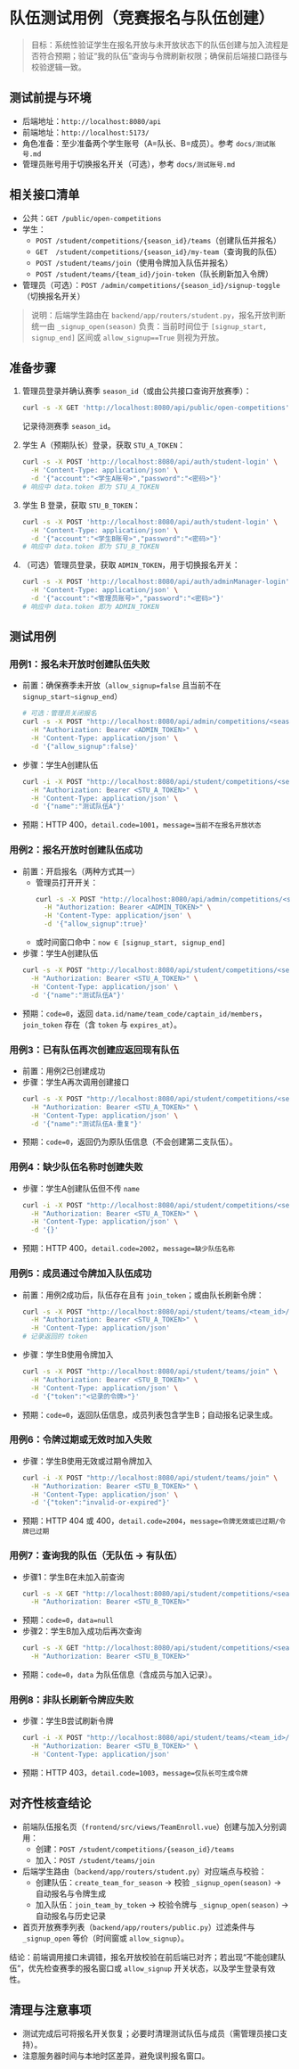 # 队伍测试用例（竞赛报名与队伍创建）

> 目标：系统性验证学生在报名开放与未开放状态下的队伍创建与加入流程是否符合预期；验证“我的队伍”查询与令牌刷新权限；确保前后端接口路径与校验逻辑一致。

## 测试前提与环境
- 后端地址：`http://localhost:8080/api`
- 前端地址：`http://localhost:5173/`
- 角色准备：至少准备两个学生账号（A=队长、B=成员）。参考 `docs/测试账号.md`
- 管理员账号用于切换报名开关（可选），参考 `docs/测试账号.md`

## 相关接口清单
- 公共：`GET /public/open-competitions`
- 学生：
  - `POST /student/competitions/{season_id}/teams`（创建队伍并报名）
  - `GET  /student/competitions/{season_id}/my-team`（查询我的队伍）
  - `POST /student/teams/join`（使用令牌加入队伍并报名）
  - `POST /student/teams/{team_id}/join-token`（队长刷新加入令牌）
- 管理员（可选）：`POST /admin/competitions/{season_id}/signup-toggle`（切换报名开关）

> 说明：后端学生路由在 `backend/app/routers/student.py`，报名开放判断统一由 `_signup_open(season)` 负责：当前时间位于 `[signup_start, signup_end]` 区间或 `allow_signup==True` 则视为开放。

## 准备步骤
1. 管理员登录并确认赛季 `season_id`（或由公共接口查询开放赛季）：
   ```bash
   curl -s -X GET 'http://localhost:8080/api/public/open-competitions'
   ```
   记录待测赛季 `season_id`。

2. 学生 A（预期队长）登录，获取 `STU_A_TOKEN`：
   ```bash
   curl -s -X POST 'http://localhost:8080/api/auth/student-login' \
     -H 'Content-Type: application/json' \
     -d '{"account":"<学生A账号>","password":"<密码>"}'
   # 响应中 data.token 即为 STU_A_TOKEN
   ```

3. 学生 B 登录，获取 `STU_B_TOKEN`：
   ```bash
   curl -s -X POST 'http://localhost:8080/api/auth/student-login' \
     -H 'Content-Type: application/json' \
     -d '{"account":"<学生B账号>","password":"<密码>"}'
   # 响应中 data.token 即为 STU_B_TOKEN
   ```

4. （可选）管理员登录，获取 `ADMIN_TOKEN`，用于切换报名开关：
   ```bash
   curl -s -X POST 'http://localhost:8080/api/auth/adminManager-login' \
     -H 'Content-Type: application/json' \
     -d '{"account":"<管理员账号>","password":"<密码>"}'
   # 响应中 data.token 即为 ADMIN_TOKEN
   ```

## 测试用例

### 用例1：报名未开放时创建队伍失败
- 前置：确保赛季未开放（`allow_signup=false` 且当前不在 `signup_start~signup_end`）
  ```bash
  # 可选：管理员关闭报名
  curl -s -X POST "http://localhost:8080/api/admin/competitions/<season_id>/signup-toggle" \
    -H "Authorization: Bearer <ADMIN_TOKEN>" \
    -H 'Content-Type: application/json' \
    -d '{"allow_signup":false}'
  ```
- 步骤：学生A创建队伍
  ```bash
  curl -i -X POST "http://localhost:8080/api/student/competitions/<season_id>/teams" \
    -H "Authorization: Bearer <STU_A_TOKEN>" \
    -H 'Content-Type: application/json' \
    -d '{"name":"测试队伍A"}'
  ```
- 预期：HTTP 400，`detail.code=1001`，`message=当前不在报名开放状态`

### 用例2：报名开放时创建队伍成功
- 前置：开启报名（两种方式其一）
  - 管理员打开开关：
    ```bash
    curl -s -X POST "http://localhost:8080/api/admin/competitions/<season_id>/signup-toggle" \
      -H "Authorization: Bearer <ADMIN_TOKEN>" \
      -H 'Content-Type: application/json' \
      -d '{"allow_signup":true}'
    ```
  - 或时间窗口命中：`now ∈ [signup_start, signup_end]`
- 步骤：学生A创建队伍
  ```bash
  curl -s -X POST "http://localhost:8080/api/student/competitions/<season_id>/teams" \
    -H "Authorization: Bearer <STU_A_TOKEN>" \
    -H 'Content-Type: application/json' \
    -d '{"name":"测试队伍A"}'
  ```
- 预期：`code=0`，返回 `data.id/name/team_code/captain_id/members`，`join_token` 存在（含 `token` 与 `expires_at`）。

### 用例3：已有队伍再次创建应返回现有队伍
- 前置：用例2已创建成功
- 步骤：学生A再次调用创建接口
  ```bash
  curl -s -X POST "http://localhost:8080/api/student/competitions/<season_id>/teams" \
    -H "Authorization: Bearer <STU_A_TOKEN>" \
    -H 'Content-Type: application/json' \
    -d '{"name":"测试队伍A-重复"}'
  ```
- 预期：`code=0`，返回仍为原队伍信息（不会创建第二支队伍）。

### 用例4：缺少队伍名称时创建失败
- 步骤：学生A创建队伍但不传 `name`
  ```bash
  curl -i -X POST "http://localhost:8080/api/student/competitions/<season_id>/teams" \
    -H "Authorization: Bearer <STU_A_TOKEN>" \
    -H 'Content-Type: application/json' \
    -d '{}'
  ```
- 预期：HTTP 400，`detail.code=2002`，`message=缺少队伍名称`

### 用例5：成员通过令牌加入队伍成功
- 前置：用例2成功后，队伍存在且有 `join_token`；或由队长刷新令牌：
  ```bash
  curl -s -X POST "http://localhost:8080/api/student/teams/<team_id>/join-token" \
    -H "Authorization: Bearer <STU_A_TOKEN>" \
    -H 'Content-Type: application/json'
  # 记录返回的 token
  ```
- 步骤：学生B使用令牌加入
  ```bash
  curl -s -X POST "http://localhost:8080/api/student/teams/join" \
    -H "Authorization: Bearer <STU_B_TOKEN>" \
    -H 'Content-Type: application/json' \
    -d '{"token":"<记录的令牌>"}'
  ```
- 预期：`code=0`，返回队伍信息，成员列表包含学生B；自动报名记录生成。

### 用例6：令牌过期或无效时加入失败
- 步骤：学生B使用无效或过期令牌加入
  ```bash
  curl -i -X POST "http://localhost:8080/api/student/teams/join" \
    -H "Authorization: Bearer <STU_B_TOKEN>" \
    -H 'Content-Type: application/json' \
    -d '{"token":"invalid-or-expired"}'
  ```
- 预期：HTTP 404 或 400，`detail.code=2004`，`message=令牌无效或已过期/令牌已过期`

### 用例7：查询我的队伍（无队伍 → 有队伍）
- 步骤1：学生B在未加入前查询
  ```bash
  curl -s -X GET "http://localhost:8080/api/student/competitions/<season_id>/my-team" \
    -H "Authorization: Bearer <STU_B_TOKEN>"
  ```
- 预期：`code=0`，`data=null`
- 步骤2：学生B加入成功后再次查询
  ```bash
  curl -s -X GET "http://localhost:8080/api/student/competitions/<season_id>/my-team" \
    -H "Authorization: Bearer <STU_B_TOKEN>"
  ```
- 预期：`code=0`，`data` 为队伍信息（含成员与加入记录）。

### 用例8：非队长刷新令牌应失败
- 步骤：学生B尝试刷新令牌
  ```bash
  curl -i -X POST "http://localhost:8080/api/student/teams/<team_id>/join-token" \
    -H "Authorization: Bearer <STU_B_TOKEN>" \
    -H 'Content-Type: application/json'
  ```
- 预期：HTTP 403，`detail.code=1003`，`message=仅队长可生成令牌`

## 对齐性核查结论
- 前端队伍报名页（`frontend/src/views/TeamEnroll.vue`）创建与加入分别调用：
  - 创建：`POST /student/competitions/{season_id}/teams`
  - 加入：`POST /student/teams/join`
- 后端学生路由（`backend/app/routers/student.py`）对应端点与校验：
  - 创建队伍：`create_team_for_season` → 校验 `_signup_open(season)` → 自动报名与令牌生成
  - 加入队伍：`join_team_by_token` → 校验令牌与 `_signup_open(season)` → 自动报名与历史记录
- 首页开放赛季列表（`backend/app/routers/public.py`）过滤条件与 `_signup_open` 等价（时间窗或 `allow_signup`）。

结论：前端调用接口未调错，报名开放校验在前后端已对齐；若出现“不能创建队伍”，优先检查赛季的报名窗口或 `allow_signup` 开关状态，以及学生登录有效性。

## 清理与注意事项
- 测试完成后可将报名开关恢复；必要时清理测试队伍与成员（需管理员接口支持）。
- 注意服务器时间与本地时区差异，避免误判报名窗口。